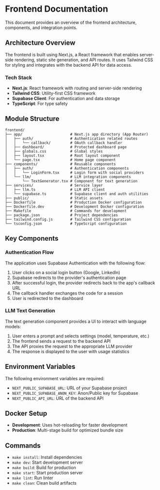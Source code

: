 # Frontend Documentation

This document provides an overview of the frontend architecture, components, and integration points.

## Architecture Overview

The frontend is built using Next.js, a React framework that enables server-side rendering, static site generation, and API routes. It uses Tailwind CSS for styling and integrates with the backend API for data access.

### Tech Stack

- **Next.js**: React framework with routing and server-side rendering
- **Tailwind CSS**: Utility-first CSS framework
- **Supabase Client**: For authentication and data storage
- **TypeScript**: For type safety

## Module Structure

```
frontend/
├── app/                      # Next.js app directory (App Router)
│   ├── auth/                 # Authentication related routes
│   │   └── callback/         # OAuth callback handler
│   ├── dashboard/            # Protected dashboard page
│   ├── globals.css           # Global styles
│   ├── layout.tsx            # Root layout component
│   └── page.tsx              # Home page component
├── components/               # Reusable components
│   ├── auth/                 # Authentication components
│   │   └── LoginForm.tsx     # Login form with social providers
│   └── llm/                  # LLM integration components
│       └── TextGenerator.tsx # Component for text generation
├── services/                 # Service layer
│   ├── llm.ts                # LLM API client
│   └── supabase.ts           # Supabase client and auth utilities
├── public/                   # Static assets
├── Dockerfile                # Production Docker configuration
├── Dockerfile.dev            # Development Docker configuration
├── Makefile                  # Commands for development
├── package.json              # Project dependencies
├── tailwind.config.js        # Tailwind CSS configuration
└── tsconfig.json             # TypeScript configuration
```

## Key Components

### Authentication Flow

The application uses Supabase Authentication with the following flow:

1. User clicks on a social login button (Google, LinkedIn)
2. Supabase redirects to the provider's authentication page
3. After successful login, the provider redirects back to the app's callback URL
4. The callback handler exchanges the code for a session
5. User is redirected to the dashboard

### LLM Text Generation

The text generation component provides a UI to interact with language models:

1. User enters a prompt and selects settings (model, temperature, etc.)
2. The frontend sends a request to the backend API
3. The API proxies the request to the appropriate LLM provider
4. The response is displayed to the user with usage statistics

## Environment Variables

The following environment variables are required:

- `NEXT_PUBLIC_SUPABASE_URL`: URL of your Supabase project
- `NEXT_PUBLIC_SUPABASE_ANON_KEY`: Anon/Public key for Supabase
- `NEXT_PUBLIC_API_URL`: URL of the backend API

## Docker Setup

- **Development**: Uses hot-reloading for faster development
- **Production**: Multi-stage build for optimized bundle size

## Commands

- `make install`: Install dependencies
- `make dev`: Start development server
- `make build`: Build for production
- `make start`: Start production server
- `make lint`: Run linter
- `make clean`: Clean build artifacts
